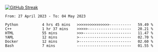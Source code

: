 [![GitHub Streak](https://streak-stats.demolab.com?user=renren-017&theme=sea&hide_border=true&background=DD272700)](https://git.io/streak-stats)

<!--START_SECTION:waka-->

```text
From: 27 April 2023 - To: 04 May 2023

Python           4 hrs 45 mins   >>>>>>>>>>>>>>>----------   59.49 %
C++              1 hr 37 mins    >>>>>--------------------   20.21 %
HTML             55 mins         >>>----------------------   11.47 %
YAML             12 mins         >------------------------   02.70 %
Docker           12 mins         >------------------------   02.60 %
Bash             7 mins          -------------------------   01.55 %
```

<!--END_SECTION:waka-->
